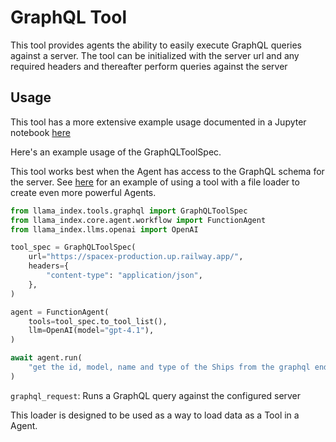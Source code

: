 # GraphQL Tool

This tool provides agents the ability to easily execute GraphQL queries against a server. The tool can be initialized with the server url and any required headers and thereafter perform queries against the server

## Usage

This tool has a more extensive example usage documented in a Jupyter notebook [here](https://github.com/run-llama/llama_index/blob/main/llama-index-integrations/tools/llama-index-tools-graphql/examples/graphql.ipynb)

Here's an example usage of the GraphQLToolSpec.

This tool works best when the Agent has access to the GraphQL schema for the server. See [here](https://github.com/run-llama/llama_index/blob/main/llama-index-integrations/tools/llama-index-tools-shopify/examples/shopify.ipynb) for an example of using a tool with a file loader to create even more powerful Agents.

```python
from llama_index.tools.graphql import GraphQLToolSpec
from llama_index.core.agent.workflow import FunctionAgent
from llama_index.llms.openai import OpenAI

tool_spec = GraphQLToolSpec(
    url="https://spacex-production.up.railway.app/",
    headers={
        "content-type": "application/json",
    },
)

agent = FunctionAgent(
    tools=tool_spec.to_tool_list(),
    llm=OpenAI(model="gpt-4.1"),
)

await agent.run(
    "get the id, model, name and type of the Ships from the graphql endpoint"
)
```

`graphql_request`: Runs a GraphQL query against the configured server

This loader is designed to be used as a way to load data as a Tool in a Agent.
